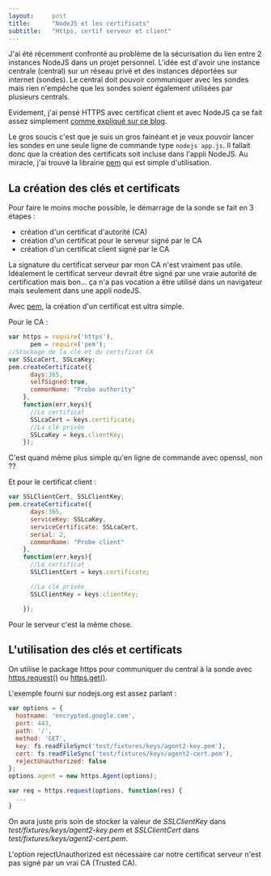 ```yaml
---
layout:     post
title:      "NodeJS et les certificats"
subtitle:   "Https, certif serveur et client"
---
```


J'ai été récemment confronté au problème de la sécurisation du lien entre 2 instances NodeJS dans un projet personnel.
L'idée est d'avoir une instance centrale (central) sur un réseau privé et des instances déportées sur internet (sondes). Le central doit pouvoir communiquer avec les sondes mais rien n'empêche que les sondes soient également utilisées par plusieurs centrals.

Evidement, j'ai pensé HTTPS avec certificat client et avec NodeJS ça se fait assez simplement [comme expliqué sur ce blog][1].

Le gros soucis c'est que je suis un gros fainéant et je veux pouvoir lancer les sondes en une seule ligne de commande type `nodejs app.js`. Il fallait donc que la création des certificats soit incluse dans l'appli NodeJS. Au miracle, j'ai trouvé la librairie [pem][2] qui est simple d'utilisation.

## La création des clés et certificats

Pour faire le moins moche possible, le démarrage de la sonde se fait en 3 étapes :

- création d'un certificat d'autorité (CA)
- création d'un certificat pour le serveur signé par le CA
- création d'un certificat client signé par le CA

La signature du certificat serveur par mon CA n'est vraiment pas utile. Idéalement le certificat serveur devrait être signé par une vraie autorité de certification mais bon... ça n'a pas vocation a être utilisé dans un navigateur mais seulement dans une appli nodeJS.

Avec [pem][2], la création d'un certificat est ultra simple.

Pour le CA :

```javascript
var https = require('https'),
      pem = require('pem');
//Stockage de la clé et du certificat CA
var SSLcaCert, SSLcaKey;
pem.createCertificate({
      days:365,
      selfSigned:true,
      commonName: "Probe authority"
    },
    function(err,keys){
      //Le certificat
      SSLcaCert = keys.certificate;
      //La clé privée
      SSLcaKey = keys.clientKey;
    });
``` 

C'est quand même plus simple qu'en ligne de commande avec openssl, non ?? 

Et pour le certificat client : 

```javascript
var SSLClientCert, SSLClientKey;
pem.createCertificate({
      days:365,
      serviceKey: SSLcaKey,
      serviceCertificate: SSLcaCert,
      serial: 2,
      commonName: "Probe client"
    },
    function(err,keys){
      //Le certificat
      SSLClientCert = keys.certificate;

      //La clé privée
      SSLClientKey = keys.clientKey;

    });
``` 
Pour le serveur c'est la même chose.

## L'utilisation des clés et certificats

On utilise le package https pour communiquer du central à la sonde avec [https.request()][3] ou [https.get()][4].

L'exemple fourni sur nodejs.org est assez parlant :

```javascript
var options = {
  hostname: 'encrypted.google.com',
  port: 443,
  path: '/',
  method: 'GET',
  key: fs.readFileSync('test/fixtures/keys/agent2-key.pem'),
  cert: fs.readFileSync('test/fixtures/keys/agent2-cert.pem'),
  rejectUnauthorized: false
};
options.agent = new https.Agent(options);

var req = https.request(options, function(res) {
  ...
}
``` 

On aura juste pris soin de stocker la valeur de *SSLClientKey* dans *test/fixtures/keys/agent2-key.pem* et *SSLClientCert* dans *test/fixtures/keys/agent2-cert.pem*.

L'option rejectUnauthorized est nécessaire car notre certificat serveur n'est pas signé par un vrai CA (Trusted CA).


[1]: http://nategood.com/nodejs-ssl-client-cert-auth-api-rest]
[2]: https://github.com/andris9/pem
[3]: https://nodejs.org/api/https.html#https_https_request_options_callback
[4]: https://nodejs.org/api/https.html#https_https_get_options_callback

